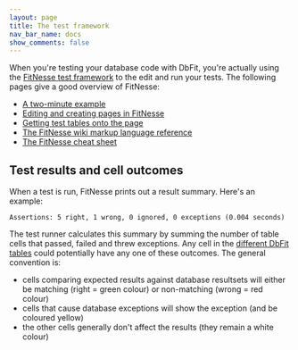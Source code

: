 ```yaml
---
layout: page
title: The test framework
nav_bar_name: docs
show_comments: false
---
```

When you're testing your database code with DbFit, you're actually using the [FitNesse test framework](http://fitnesse.org) to the edit and run your tests. The following pages give a good overview of FitNesse:

- [A two-minute example](http://fitnesse.org/FitNesse.UserGuide.TwoMinuteExample)
- [Editing and creating pages in FitNesse](http://fitnesse.org/FitNesse.UserGuide.EditingFitNessePages)
- [Getting test tables onto the page](http://fitnesse.org/FitNesse.UserGuide.CreatingTestTables)
- [The FitNesse wiki markup language reference](http://fitnesse.org/FitNesse.UserGuide.MarkupLanguageReference)
- [The FitNesse cheat sheet](http://fitnesse.org/FitNesse.UserGuide.QuickReferenceGuide)

## Test results and cell outcomes

When a test is run, FitNesse prints out a result summary. Here's an example:

    Assertions: 5 right, 1 wrong, 0 ignored, 0 exceptions (0.004 seconds)

The test runner calculates this summary by summing the number of table cells that passed, failed and threw exceptions. Any cell in the [different DbFit tables](/dbfit/docs/reference.html) could potentially have any one of these outcomes. The general convention is:

- cells comparing expected results against database resultsets will either be matching (right = green colour) or non-matching (wrong = red colour)
- cells that cause database exceptions will show the exception (and be coloured yellow)
- the other cells generally don't affect the results (they remain a white colour)
